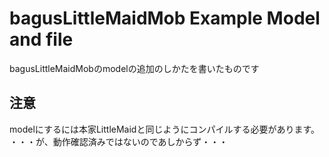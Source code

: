 # bagusLittleMaidMob Example Model and file

bagusLittleMaidMobのmodelの追加のしかたを書いたものです

## 注意

modelにするには本家LittleMaidと同じようにコンパイルする必要があります。
・・・が、動作確認済みではないのであしからず・・・